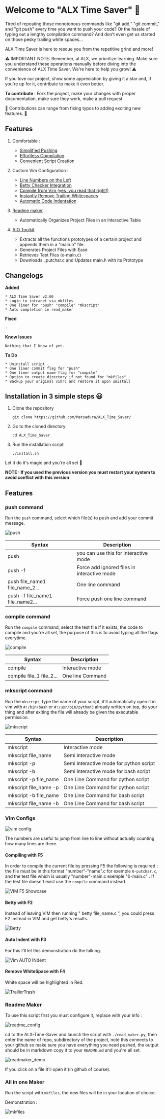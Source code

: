 # Welcome to "ALX Time Saver" 🚀

Tired of repeating those monotonous commands like "git add," "git commit," and "git push" every time you want to push your code? Or the hassle of typing out a lengthy compilation command? And don't even get us started on those pesky trailing white spaces...

ALX Time Saver is here to rescue you from the repetitive grind and more!

⚠️ IMPORTANT NOTE: Remember, at ALX, we prioritize learning. Make sure you understand these operations manually before diving into the convenience of ALX Time Saver. We're here to help you grow! ⚠️

If you love our project, show some appreciation by giving it a star and, if you're up for it, contribute to make it even better.

__To contribute__ : 
Fork the project, make your changes with proper documentation, make sure they work, make a pull request.

🙏 Contributions can range from fixing typos to adding exciting new features. 🙏

## Features
1. Comfortable :
     * [Simplified Pushing](#push-command )
     * [Effortless Compilation](#compile-command)
     * [Convenient Script Creation](#mkscript-command)

2. Custom Vim Configuration :
     * [Line Numbers on the Left](#vim-configs)
     * [Betty Checker Integration](#betty-with-f2)
     * [Compile from Vim (yes, you read that right!)](#compiling-with-f5)
     * [Instantly Remove Trailing Whitespaces](#remove-whitespace-with-f4)
     * [Automatic Code Indentation](#auto-indent-with-f3) 
 
3. [Readme maker](#readme-maker)
     * Automatically Organizes Project Files in an Interactive Table

4. [AIO Toolkit](#all-in-one-maker)
     * Extracts all the functions prototypes of a certain project and appends them in a "main.h" file.
     * Generates Project Files with Ease
     * Retrieves Test Files (x-main.c)
     * Downloads _putchar.c and Updates main.h with its Prototype

       
## Changelogs
__Added__
```
* ALX Time Saver v2.00
* Login to intranet via mkfiles
* One liner for "push" "compile" "mkscript"
* Auto completion in read_maker
```

__Fixed__
```
-
```

__Know Issues__
```
Nothing that I know of yet.
```

 __To Do__
 ```
 * Uninstall script
 * One liner commit flag for "push"
 * One liner output name flag for "compile"
 * Option to create directory if not found for "mkfiles"
 * Backup your original vimrc and restore it upon unistall
```
 
## Installation in 3 simple steps 😃

1. Clone the repository  
     ```
     git clone https://github.com/Matsadura/ALX_Time_Saver/ 
     ```

2. Go to the cloned directory   
     ```
     cd ALX_Time_Saver
     ```

3. Run the installation script
     ```
     ./install.sh
     ```

Let it do it's magic and you're all set 🚀

__NOTE : If you used the previous version you must restart your system to avoid conflict with this version__ 

## Features 
### push command 
Run the ``push`` command, select which file(s) to push and add your commit message.

![push](https://github.com/Matsadura/ALX_Time_Saver/assets/132571698/1788a9aa-ba23-4858-a14c-23a2c374c477)


| Syntax | Description |
|-----------------|---------------|
|push|you can use this for interactive mode|
|push -f|Force add ignored files in interactive mode|
|push file_name1 file_name_2...|One line command|
|push -f file_name1 file_name2...|Force push one line command|

### compile command
Run the ``compile`` command, select the test file if it exists, the code to compile and you're all set, the purpose of this is to avoid typing all the flags everytime.

![compile](https://github.com/Matsadura/ALX_Time_Saver/assets/132571698/65957f8a-ea1d-449a-99a3-56b4821691b7)


|Syntax|Description|
|---|----|
|compile|Interactive mode|
|compile file_1 file_2...|One line Command|
### mkscript command
Run the ``mkscript``, type the name of your script, it'll automatically open it in vim with ``#!/bin/bash`` or ``#!/usr/bin/python3`` already written on top, do your thing and after exiting the file will already be given the executable permission.

![mkscript](https://github.com/Matsadura/ALX_Time_Saver/assets/132571698/ca82fd75-dabc-4590-9e83-0f7d100dc0f5)


|Syntax|Description|
|---|----|
|mkscript|Interactive mode|
|mkscript file_name|Semi interactive mode|
|mkscript -p|Semi interactive mode for python script|
|mkscript -b|Semi interactive mode for bash script|
|mkscript -p file_name|One Line Command for python script|
|mkscript file_name -p|One Line Command for python script|
|mkscript -b file_name|One Line Command for bash script|
|mkscript file_name -b|One Line Command for bash script|

### Vim Configs

![vim config](https://github.com/Matsadura/ALX_Time_Saver/assets/132571698/b438e9c2-2d0b-4e76-9a42-48f0bb11b40f)

The numbers are useful to jump from line to line without actually counting how many lines are there.
#### Compiling with F5
In order to compile the current file by pressing F5 the following is required :
the file must be in this format "number"-"name".c for exemple ``0-putchar.c``, and the test file which is usually "number"-main.c exemple "0-main.c" .
If the test file doesn't exist use the ``compile`` command instead.

![VIM F5 Showcase](https://github.com/Matsadura/ALX_Time_Saver/assets/132571698/46ecc108-9288-4f7f-a5b2-b5302f251348)


#### Betty with F2
Instead of leaving VIM then running " betty file_name.c ", you could press F2 instead in VIM and get betty's results. 

![Betty](https://github.com/Matsadura/ALX_Time_Saver/assets/132571698/ccb022bf-b0fa-4089-bfdb-2fa061632744)


#### Auto Indent with F3
For this I'll let this demonstration do the talking.

![Vim AUTO INdent](https://github.com/Matsadura/ALX_Time_Saver/assets/132571698/8320f485-856d-4e88-a0dc-c50446d79b9b)


#### Remove WhiteSpace with F4
White space will be highlighted in Red.

![TrailierTrash](https://github.com/Matsadura/ALX_Time_Saver/assets/132571698/474b5690-1ace-412c-8665-7ed248d5a2a0)


### Readme Maker
To use this script first you must configure it, replace with your info :

![readme_config](https://github.com/Matsadura/ALX_Time_Saver/assets/132571698/15fec8b3-bee9-4e99-9de6-21afea2d5720)

cd to the ALX-Time-Saver and launch the script with ``./read_maker.py``, then enter the name of repo, subdirectory of the project, note this connects to your github so make sure you have everything you need pushed, the output should be in markdown copy it to your ``README.md`` and you're all set.

![readmaker_demo](https://github.com/Matsadura/ALX_Time_Saver/assets/132571698/6414f3c2-4133-42fb-add0-2439154f1071)


If you click on a file it'll open it (in github of course).

### All in one Maker

Run the script with ``mkfiles``, the new files will be in your location of choice.

Demonstration : 

![mkfiles](https://github.com/Matsadura/ALX_Time_Saver/assets/132571698/5b9be194-cf14-45a7-9cb8-8fce28696aac)

